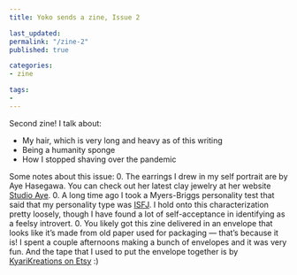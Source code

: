 ```yaml
---
title: Yoko sends a zine, Issue 2

last_updated: 
permalink: "/zine-2"
published: true

categories:
- zine

tags:
- 
---
```


Second zine! I talk about:
- My hair, which is very long and heavy as of this writing
- Being a humanity sponge
- How I stopped shaving over the pandemic

Some notes about this issue:
0. The earrings I drew in my self portrait are by Aye Hasegawa. You can check out her latest clay jewelry at her website [Studio Aye](https://studioaye.com/).
0. A long time ago I took a Myers-Briggs personality test that said that my personality type was [ISFJ](https://www.16personalities.com/isfj-personality). I hold onto this characterization pretty loosely, though I have found a lot of self-acceptance in identifying as a feelsy introvert.
0. You likely got this zine delivered in an envelope that looks like it’s made from old paper used for packaging — that’s because it is! I spent a couple afternoons making a bunch of envelopes and it was very fun. And the tape that I used to put the envelope together is by [KyariKreations on Etsy](https://www.etsy.com/shop/KyariKreations) :)